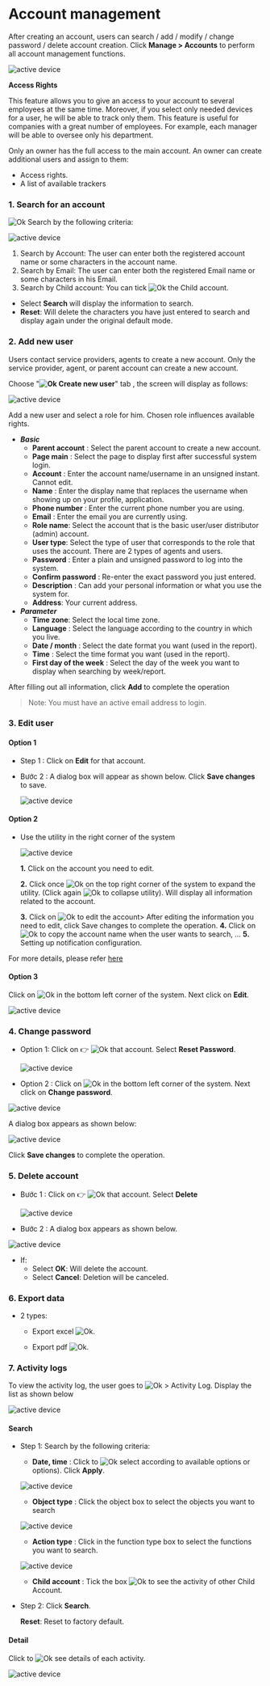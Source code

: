 # Account management
After creating an account, users can search / add / modify / change password / delete account creation. Click **Manage > Accounts** to perform all account management functions.

<span class="icon-left4">![active device ](/docs/assets/images/web-english/users/manage-account.png) 

**Access Rights**

This feature allows you to give an access to your account to several employees at the same time. Moreover, if you select only needed devices for a user, he will be able to track only them. This feature is useful for companies with a great number of employees. For example, each manager will be able to oversee only his department.

Only an owner has the full access to the main account. An owner can create additional users and assign to them:

* Access rights.
* A list of available trackers

### 1. Search for an account 

<span class="icon-left svg-filter-serch">![Ok](/docs/assets/images/web-interface/icon/SVG/search.svg) Search by the following criteria:

<span style="display:block;text-align:left">![active device ](/docs/assets/images/web-english/users/search-account.png)

1. Search by Account: The user can enter both the registered account name or some characters in the account name.
2. Search by Email: The user can enter both the registered Email name or some characters in his Email.
3. Search by Child account: You can tick <span class="icon-left svg-filter-tick">![Ok](/docs/assets/images/web-interface/icon/SVG/check-square1.svg) the Child account.

* Select **Search** will display the information to search.
* **Reset**: Will delete the characters you have just entered to search and display again under the original default mode. 

### 2. Add new user

Users contact service providers, agents to create a new account. Only the service provider, agent, or parent account can create a new account.

Choose "**<span class="icon-left svg-filter-tick">![Ok](/docs/assets/images/web-interface/icon/SVG/plus.svg) Create new user**" tab , the screen will display as follows:

<span style="display:block;text-align:left">![active device ](/docs/assets/images/web-english/users/add-users.png)

Add a new user and select a role for him. Chosen role influences available rights.

* ***Basic***
    * **Parent account** : Select the parent account to create a new account.
    * **Page main** : Select the page to display first after successful system login.
    * **Account** : Enter the account name/username in an unsigned instant. Cannot edit.
    * **Name** : Enter the display name that replaces the username when showing up on your profile, application.
    * **Phone number** : Enter the current phone number you are using.
    * **Email** : Enter the email you are currently using.
    * **Role name**: Select the account that is the basic user/user distributor (admin) account.
    * **User type**: Select the type of user that corresponds to the role that uses the account. There are 2 types of agents and users.
    * **Password** : Enter a plain and unsigned password to log into the system.
    * **Confirm password** : Re-enter the exact password you just entered.
    * **Description** : Can add your personal information or what you use the system for.
    * **Address**: Your current address.
* ***Parameter***
    * **Time zone**: Select the local time zone.
    * **Language** : Select the language according to the country in which you live.
    * **Date / month** : Select the date format you want (used in the report).
    * **Time** : Select the time format you want (used in the report).
    * **First day of the week** : Select the day of the week you want to display when searching by week/report.

After filling out all information, click **Add** to complete the operation

> Note: You must have an active email address to login.

### 3. Edit user 

#### Option 1

* Step 1 : Click on **Edit** for that account. 
* Bước 2 : A dialog box will appear as shown below. Click **Save changes** to save.

    <span style="display:block;text-align:left">![active device ](/docs/assets/images/web-english/users/edit-user.png)

#### Option 2 

* Use the utility in the right corner of the system

    <span style="display:block;text-align:left">![active device ](/docs/assets/images/web-english/users/edit-user-2.png)

    **1.** Click on the account you need to edit.

    **2.** Click once <span class="icon-left svg-filter-serch">![Ok](/docs/assets/images/web-interface/icon/SVG/chevron-right.svg) on the top right corner of the system to expand the utility. (Click again <span class="icon-left svg-filter-serch">![Ok](/docs/assets/images/web-interface/icon/SVG/chevron-down.svg) to collapse utility). Will display all information related to the account.

    **3.** Click on <span class="icon-left svg-filter-serch">![Ok](/docs/assets/images/web-interface/icon/SVG/icons8-edit.svg) to edit the account> After editing the information you need to edit, click Save changes to complete the operation. 
    **4.** Click on <span class="icon-left svg-filter-serch">![Ok](/docs/assets/images/web-interface/icon/SVG/icons8-copy.svg) to copy the account name when the user wants to search, ...
    **5.** Setting up notification configuration.

For more details, please refer [here](vi/modules/web-interface/notification/#notification) <div id="notification"> 

#### Option 3

Click on <span class="icon-left svg-filter-tick">![Ok](/docs/assets/images/web-interface/icon/SVG/icons8-user.svg) in the bottom left corner of the system. Next click on **Edit**.

<span class="icon-left4">![active device ](/docs/assets/images/web-english/users/edit-user-3.png)

### 4. Change password

* Option 1: Click on :point_right:   <span class="icon-left svg-filter-search">![Ok](/docs/assets/images/web-interface/icon/SVG/ellipsis-h.svg) that account. Select **Reset Password**.

    <span style="display:block;text-align:left">![active device ](/docs/assets/images/web-english/users/reset-password.png)

* Option 2 : Click on <span class="icon-left svg-filter-tick">![Ok](/docs/assets/images/web-interface/icon/SVG/icons8-user.svg) in the bottom left corner of the system. Next click on **Change password**.

<span class="icon-left4">![active device ](/docs/assets/images/web-english/users/change-password.png)


A dialog box appears as shown below:

<span style="display:block;text-align:left">![active device ](/docs/assets/images/web-english/users/reset-password-1.png)

Click **Save changes** to complete the operation.

### 5. Delete account

* Bước 1 :  Click on :point_right:   <span class="icon-left svg-filter-search">![Ok](/docs/assets/images/web-interface/icon/SVG/ellipsis-h.svg) that account. Select **Delete**

    <span style="display:block;text-align:left">![active device ](/docs/assets/images/web-english/users/delete-acount.png)

* Bước 2 : A dialog box appears as shown below.

<span style="display:block;text-align:left">![active device ](/docs/assets/images/web-english/users/delete-acount-1.png)

* If:
    - Select **OK**: Will delete the account.
    - Select **Cancel**: Deletion will be canceled.

### 6. Export data
* 2 types:

    * Export excel <span class="icon-left svg-filter-search">![Ok](/docs/assets/images/web-interface/icon/SVG/file-excel.svg).

    * Export pdf <span class="icon-left svg-filter-search">![Ok](/docs/assets/images/web-interface/icon/SVG/file-pdf.svg).


### 7. Activity logs

To view the activity log, the user goes to <span class="icon-left svg-filter-tick">![Ok](/docs/assets/images/web-interface/icon/SVG/icons8-user.svg) > Activity Log. Display the list as shown below


<span class="icon-left4">![active device ](/docs/assets/images/web-english/users/activity-logs.png)

#### Search

* Step 1: Search by the following criteria:

    * **Date, time** : Click to <span class="icon-left svg-filter-search">![Ok](/docs/assets/images/web-interface/icon/SVG/icons8-calendar.svg) select according to available options or options). Click **Apply**. 

    <span style="display:block;text-align:left">![active device ](/docs/assets/images/web-english/users/date.png)

    * **Object type** : Click the object box to select the objects you want to search

    <span style="display:block;text-align:left">![active device ](/docs/assets/images/web-english/users/object-type.png)

    * **Action type** : Click in the function type box to select the functions you want to search.

    <span style="display:block;text-align:left">![active device ](/docs/assets/images/web-english/users/activity-type.png)

    * **Child account** : Tick the box <span class="icon-left svg-filter-tick">![Ok](/docs/assets/images/web-interface/icon/SVG/check-square.svg) to see the activity of other Child Account.

* Step 2: Click **Search**. 

    **Reset**: Reset to factory default.

#### Detail
Click to <span class="icon-left svg-filter-circlepurple">![Ok](/docs/assets/images/web-interface/icon/SVG/info-circle.svg) see details of each activity.

<span style="display:block;text-align:left">![active device ](/docs/assets/images/web-english/users/details.png)